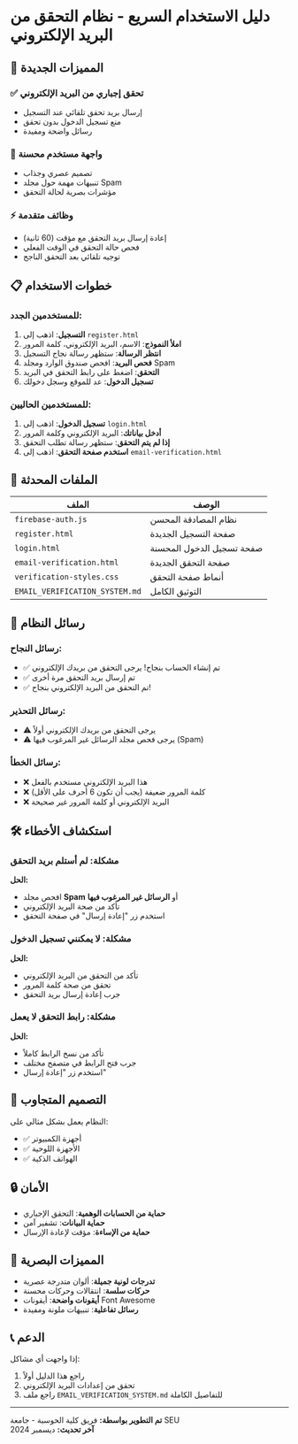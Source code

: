 # دليل الاستخدام السريع - نظام التحقق من البريد الإلكتروني

## 🚀 المميزات الجديدة

### ✅ تحقق إجباري من البريد الإلكتروني
- إرسال بريد تحقق تلقائي عند التسجيل
- منع تسجيل الدخول بدون تحقق
- رسائل واضحة ومفيدة

### 🎨 واجهة مستخدم محسنة
- تصميم عصري وجذاب
- تنبيهات مهمة حول مجلد Spam
- مؤشرات بصرية لحالة التحقق

### ⚡ وظائف متقدمة
- إعادة إرسال بريد التحقق مع مؤقت (60 ثانية)
- فحص حالة التحقق في الوقت الفعلي
- توجيه تلقائي بعد التحقق الناجح

## 📋 خطوات الاستخدام

### للمستخدمين الجدد:
1. **التسجيل**: اذهب إلى `register.html`
2. **املأ النموذج**: الاسم، البريد الإلكتروني، كلمة المرور
3. **انتظر الرسالة**: ستظهر رسالة نجاح التسجيل
4. **فحص البريد**: افحص صندوق الوارد ومجلد Spam
5. **التحقق**: اضغط على رابط التحقق في البريد
6. **تسجيل الدخول**: عد للموقع وسجل دخولك

### للمستخدمين الحاليين:
1. **تسجيل الدخول**: اذهب إلى `login.html`
2. **أدخل بياناتك**: البريد الإلكتروني وكلمة المرور
3. **إذا لم يتم التحقق**: ستظهر رسالة تطلب التحقق
4. **استخدم صفحة التحقق**: اذهب إلى `email-verification.html`

## 🔧 الملفات المحدثة

| الملف | الوصف |
|-------|-------|
| `firebase-auth.js` | نظام المصادقة المحسن |
| `register.html` | صفحة التسجيل الجديدة |
| `login.html` | صفحة تسجيل الدخول المحسنة |
| `email-verification.html` | صفحة التحقق الجديدة |
| `verification-styles.css` | أنماط صفحة التحقق |
| `EMAIL_VERIFICATION_SYSTEM.md` | التوثيق الكامل |

## 🎯 رسائل النظام

### رسائل النجاح:
- ✅ تم إنشاء الحساب بنجاح! يرجى التحقق من بريدك الإلكتروني
- ✅ تم إرسال بريد التحقق مرة أخرى
- ✅ تم التحقق من البريد الإلكتروني بنجاح!

### رسائل التحذير:
- ⚠️ يرجى التحقق من بريدك الإلكتروني أولاً
- ⚠️ يرجى فحص مجلد الرسائل غير المرغوب فيها (Spam)

### رسائل الخطأ:
- ❌ هذا البريد الإلكتروني مستخدم بالفعل
- ❌ كلمة المرور ضعيفة (يجب أن تكون 6 أحرف على الأقل)
- ❌ البريد الإلكتروني أو كلمة المرور غير صحيحة

## 🛠️ استكشاف الأخطاء

### مشكلة: لم أستلم بريد التحقق
**الحل:**
- افحص مجلد **Spam** أو **الرسائل غير المرغوب فيها**
- تأكد من صحة البريد الإلكتروني
- استخدم زر "إعادة إرسال" في صفحة التحقق

### مشكلة: لا يمكنني تسجيل الدخول
**الحل:**
- تأكد من التحقق من البريد الإلكتروني
- تحقق من صحة كلمة المرور
- جرب إعادة إرسال بريد التحقق

### مشكلة: رابط التحقق لا يعمل
**الحل:**
- تأكد من نسخ الرابط كاملاً
- جرب فتح الرابط في متصفح مختلف
- استخدم زر "إعادة إرسال"

## 📱 التصميم المتجاوب

النظام يعمل بشكل مثالي على:
- ✅ أجهزة الكمبيوتر
- ✅ الأجهزة اللوحية
- ✅ الهواتف الذكية

## 🔒 الأمان

- **حماية من الحسابات الوهمية**: التحقق الإجباري
- **حماية البيانات**: تشفير آمن
- **حماية من الإساءة**: مؤقت لإعادة الإرسال

## 🎨 المميزات البصرية

- **تدرجات لونية جميلة**: ألوان متدرجة عصرية
- **حركات سلسة**: انتقالات وحركات محسنة
- **أيقونات واضحة**: أيقونات Font Awesome
- **رسائل تفاعلية**: تنبيهات ملونة ومفيدة

## 📞 الدعم

إذا واجهت أي مشاكل:
1. راجع هذا الدليل أولاً
2. تحقق من إعدادات البريد الإلكتروني
3. راجع ملف `EMAIL_VERIFICATION_SYSTEM.md` للتفاصيل الكاملة

---

**تم التطوير بواسطة:** فريق كلية الحوسبة - جامعة SEU  
**آخر تحديث:** ديسمبر 2024 